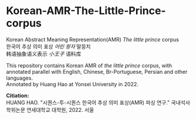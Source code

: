 # Korean-AMR-The-Little-Prince-corpus
Korean Abstract Meaning Representation(AMR) _The little prince_ corpus  
한국어 추상 의미 표상  _어린 왕자_  말뭉치  
韩语抽象语义表示  _小王子_  语料库  
  
This repository contains Korean AMR of _the little prince_ corpus, with annotated parallel with English, Chinese, Br-Portuguese, Persian and other languages.  
Annotated by Huang Hao at Yonsei University in 2022.  
  
__Citiation:__  
HUANG HAO. "시퀀스-투-시퀀스 한국어 추상 의미 표상(AMR) 파싱 연구." 국내석사학위논문 연세대학교 대학원, 2022. 서울

